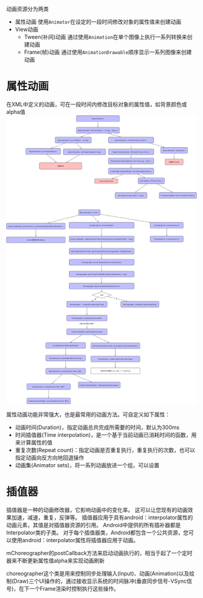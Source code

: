 动画资源分为两类
- 属性动画
使用`Animator`在设定的一段时间修改对象的属性值来创建动画
- View动画
    - Tween(补间)动画 
    通过使用`Animation`在单个图像上执行一系列转换来创建动画
    - Frame(帧)动画
    通过使用`AnimationDrawable`顺序显示一系列图像来创建动画


# 属性动画
在XML中定义的动画，可在一段时间内修改目标对象的属性值，如背景颜色或alpha值
![image](../img/objectAnimator.png)

属性动画功能非常强大，也是最常用的动画方法。可自定义如下属性：
- 动画时间(Duration)，指定动画总共完成所需要的时间，默认为300ms
- 时间插值器(Time interpolation)，是一个基于当前动画已消耗时间的函数，用来计算属性的值
- 重复次数(Repeat count)：指定动画是否重复执行，重复执行的次数，也可以指定动画向反方向地回退操作
- 动画集(Animator sets)，将一系列动画放进一个组，可以设置


# 插值器
插值器是一种的动画修改器，它影响动画中的变化率。 这可以让您现有的动画效果加速，减速，重复，反弹等。
插值器应用于具有android：interpolator属性的动画元素，其值是对插值器资源的引用。
Android中提供的所有插补器都是Interpolator类的子类。 对于每个插值器类，Android都包含一个公共资源，您可以使用android：interpolator属性将插值器应用于动画。 


mChoreographer的postCallback方法来启动动画执行的，相当于起了一个定时器来不断更新属性值alpha来实现动画刷新

choreographer这个类是用来控制同步处理输入(Input)、动画(Animation)以及绘制(Draw)三个UI操作的，通过接收显示系统的时间脉冲(垂直同步信号-VSync信号)，在下一个Frame渲染时控制执行这些操作。


